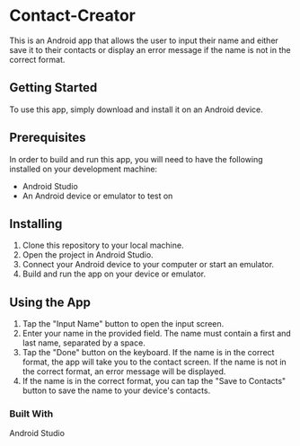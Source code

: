 # Contact-Creator
This is an Android app that allows the user to input their name and either save it to their contacts or display an error message if the name is not in the correct format.
## Getting Started
To use this app, simply download and install it on an Android device.

## Prerequisites
In order to build and run this app, you will need to have the following installed on your development machine:

+ Android Studio
+ An Android device or emulator to test on


## Installing
1. Clone this repository to your local machine.
2. Open the project in Android Studio.
3. Connect your Android device to your computer or start an emulator.
4. Build and run the app on your device or emulator.


## Using the App
1. Tap the "Input Name" button to open the input screen.
2. Enter your name in the provided field. The name must contain a first and last name, separated by a space.
3. Tap the "Done" button on the keyboard. If the name is in the correct format, the app will take you to the contact screen. If the name is not in the correct format, an error message will be displayed.
4. If the name is in the correct format, you can tap the "Save to Contacts" button to save the name to your device's contacts.

### Built With
Android Studio
